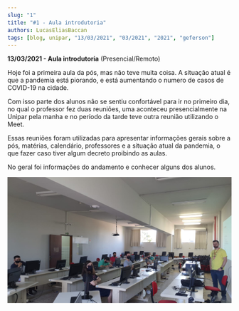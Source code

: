 ```yaml
---
slug: "1"
title: "#1 - Aula introdutoria"
authors: LucasEliasBaccan
tags: [blog, unipar, "13/03/2021", "03/2021", "2021", "geferson"]
---
```


**13/03/2021 - Aula introdutoria**  (Presencial/Remoto)

Hoje foi a primeira aula da pós, mas não teve muita coisa.
A situação atual é que a pandemia está piorando, e está aumentando o numero de casos de COVID-19 na cidade.

Com isso parte dos alunos não se sentiu confortável para ir no primeiro dia, no qual o professor fez duas reuniões, uma aconteceu presencialmente na Unipar pela manha e no período da tarde teve outra reunião utilizando o Meet.

Essas reuniões foram utilizadas para apresentar informações gerais sobre a pós, matérias, calendário, professores e a situação atual da pandemia, o que fazer caso tiver algum decreto proibindo as aulas.

No geral foi informações do andamento e conhecer alguns dos alunos.

![Imagem da reunião](../static/docs/aula-1/aula.jpeg)